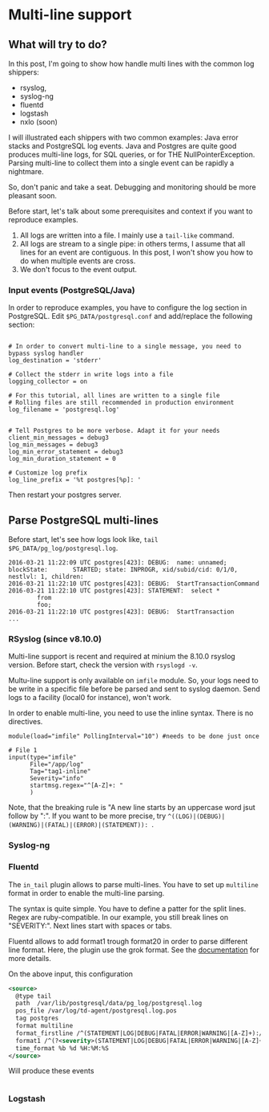 # Multi-line support

## What will try to do?
In this post, I'm going to show how handle multi lines with the common log shippers:
* rsyslog,
* syslog-ng
* fluentd
* logstash
* nxlo (soon)


I will illustrated each shippers with two common examples: Java error stacks and PostgreSQL log events.
Java and Postgres are quite good produces multi-line logs, for SQL queries, or for THE NullPointerException.
Parsing multi-line to collect them into a single event can be rapidly a nightmare.

So, don't panic and take a seat. Debugging and monitoring should be more pleasant soon.

Before start, let's talk about some prerequisites and context if you want to reproduce examples.
1. All logs are written into a file. I mainly use a `tail-like` command.
2. All logs are stream to a single pipe: in others terms, I assume that all lines for an event
are contiguous. In this post, I won't show you how to do when multiple events are cross.
3. We don't focus to the event output.


### Input events (PostgreSQL/Java)
In order to reproduce examples, you have to configure the log section in PostgreSQL. Edit
`$PG_DATA/postgresql.conf` and add/replace the following section:
```properties

# In order to convert multi-line to a single message, you need to bypass syslog handler
log_destination = 'stderr'

# Collect the stderr in write logs into a file
logging_collector = on

# For this tutorial, all lines are written to a single file
# Rolling files are still recommended in production environment
log_filename = 'postgresql.log'


# Tell Postgres to be more verbose. Adapt it for your needs
client_min_messages = debug3
log_min_messages = debug3
log_min_error_statement = debug3
log_min_duration_statement = 0

# Customize log prefix
log_line_prefix = '%t postgres[%p]: '
```

Then restart your postgres server.

## Parse PostgreSQL multi-lines
Before start, let's see how logs look like, `tail $PG_DATA/pg_log/postgresql.log`.

```
2016-03-21 11:22:09 UTC postgres[423]: DEBUG:  name: unnamed; blockState:       STARTED; state: INPROGR, xid/subid/cid: 0/1/0, nestlvl: 1, children:
2016-03-21 11:22:10 UTC postgres[423]: DEBUG:  StartTransactionCommand
2016-03-21 11:22:10 UTC postgres[423]: STATEMENT:  select *
        from
        foo;
2016-03-21 11:22:10 UTC postgres[423]: DEBUG:  StartTransaction
...
```


### RSyslog (since v8.10.0)
Multi-line support is recent and required at minium the 8.10.0 rsyslog version.
Before start, check the version with `rsyslogd -v`.

Multu-line support is only available on `imfile` module. So, your logs need to be write
in a specific file before be parsed and sent to syslog daemon. Send logs to a facility (local0 for instance),
won't work.

In order to enable multi-line, you need to use the inline syntax. There is no directives. 


```properties
module(load="imfile" PollingInterval="10") #needs to be done just once

# File 1
input(type="imfile"
      File="/app/log"
      Tag="tag1-inline"
      Severity="info"
      startmsg.regex="^[A-Z]+: "
      )

```
Note, that the breaking rule is "A new line starts by an uppercase word jsut follow by ":". If you want to 
be more precise, try `^((LOG)|(DEBUG)|(WARNING)|(FATAL)|(ERROR)|(STATEMENT)): `.

### Syslog-ng


### Fluentd

The `in_tail` plugin allows to parse multi-lines. You have to set up `multiline` format in order to
enable the multi-line parsing.

The syntax is quite simple. You have to define a patter for the split lines. Regex are ruby-compatible.
In our example, you still break lines on "SEVERITY:". Next lines start with spaces or tabs.


Fluentd allows to add format1 trough format20 in order to parse different line format. Here, the plugin
use the grok format. See the [documentation](http://) for more details.

On the above input, this configuration

```xml
<source>
  @type tail
  path  /var/lib/postgresql/data/pg_log/postgresql.log
  pos_file /var/log/td-agent/postgresql.log.pos
  tag postgres
  format multiline
  format_firstline /^(STATEMENT|LOG|DEBUG|FATAL|ERROR|WARNING|[A-Z]+):/
  format1 /^(?<severity>(STATEMENT|LOG|DEBUG|FATAL|ERROR|WARNING|[A-Z]+)): (?<message>.*)$/
  time_format %b %d %H:%M:%S
</source>
```

Will produce these events

```json


```
### Logstash
